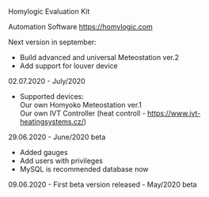 Homylogic Evaluation Kit

Automation Software
https://homylogic.com


Next version in september:
- Build advanced and universal Meteostation ver.2
- Add support for louver device

02.07.2020 - July/2020
- Supported devices:<br>
  Our own Homyoko Meteostation ver.1 <br>
  Our own IVT Controller (heat controll - https://www.ivt-heatingsystems.cz/) <br>

29.06.2020 - June/2020 beta
- Added gauges
- Add users with privileges
- MySQL is recommended database now

09.06.2020 - First beta version released - May/2020 beta
